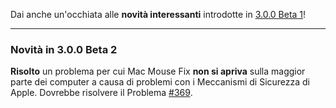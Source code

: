 Dai anche un'occhiata alle **novità interessanti** introdotte in [3.0.0 Beta 1](https://github.com/noah-nuebling/mac-mouse-fix/releases/tag/3.0.0-Beta-1.1)!

---

### Novità in 3.0.0 Beta 2

**Risolto** un problema per cui Mac Mouse Fix **non si apriva** sulla maggior parte dei computer a causa di problemi con i Meccanismi di Sicurezza di Apple. Dovrebbe risolvere il Problema [#369](https://github.com/noah-nuebling/mac-mouse-fix/issues/369).